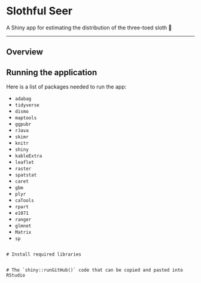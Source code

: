 # Slothful Seer
A Shiny app for estimating the distribution of the three-toed sloth 🦥

<hr>

## Overview


## Running the application

Here is a list of packages needed to run the app:

- `adabag`
- `tidyverse`
- `dismo`
- `maptools`
- `ggpubr`
- `rJava`
- `skimr`
- `knitr`
- `shiny`
- `kableExtra`
- `leaflet`
- `raster`
- `spatstat`
- `caret`
- `gbm`
- `plyr`
- `caTools`
- `rpart`
- `e1071`
- `ranger`
- `glmnet`
- `Matrix`
- `sp`

```{r}

# Install required libraries

```


```{r}

# The `shiny::runGitHub()` code that can be copied and pasted into RStudio 

```

